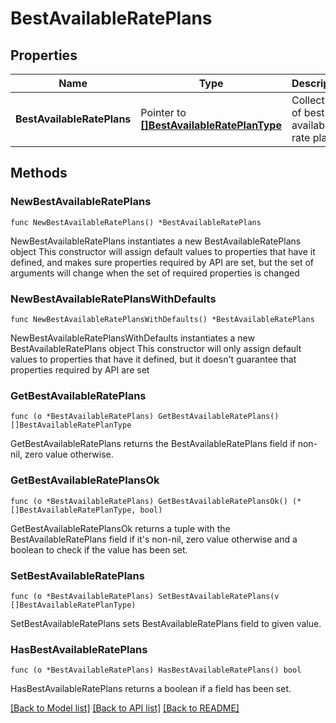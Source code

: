# BestAvailableRatePlans

## Properties

Name | Type | Description | Notes
------------ | ------------- | ------------- | -------------
**BestAvailableRatePlans** | Pointer to [**[]BestAvailableRatePlanType**](BestAvailableRatePlanType.md) | Collection of best available rate plans. | [optional] 

## Methods

### NewBestAvailableRatePlans

`func NewBestAvailableRatePlans() *BestAvailableRatePlans`

NewBestAvailableRatePlans instantiates a new BestAvailableRatePlans object
This constructor will assign default values to properties that have it defined,
and makes sure properties required by API are set, but the set of arguments
will change when the set of required properties is changed

### NewBestAvailableRatePlansWithDefaults

`func NewBestAvailableRatePlansWithDefaults() *BestAvailableRatePlans`

NewBestAvailableRatePlansWithDefaults instantiates a new BestAvailableRatePlans object
This constructor will only assign default values to properties that have it defined,
but it doesn't guarantee that properties required by API are set

### GetBestAvailableRatePlans

`func (o *BestAvailableRatePlans) GetBestAvailableRatePlans() []BestAvailableRatePlanType`

GetBestAvailableRatePlans returns the BestAvailableRatePlans field if non-nil, zero value otherwise.

### GetBestAvailableRatePlansOk

`func (o *BestAvailableRatePlans) GetBestAvailableRatePlansOk() (*[]BestAvailableRatePlanType, bool)`

GetBestAvailableRatePlansOk returns a tuple with the BestAvailableRatePlans field if it's non-nil, zero value otherwise
and a boolean to check if the value has been set.

### SetBestAvailableRatePlans

`func (o *BestAvailableRatePlans) SetBestAvailableRatePlans(v []BestAvailableRatePlanType)`

SetBestAvailableRatePlans sets BestAvailableRatePlans field to given value.

### HasBestAvailableRatePlans

`func (o *BestAvailableRatePlans) HasBestAvailableRatePlans() bool`

HasBestAvailableRatePlans returns a boolean if a field has been set.


[[Back to Model list]](../README.md#documentation-for-models) [[Back to API list]](../README.md#documentation-for-api-endpoints) [[Back to README]](../README.md)


